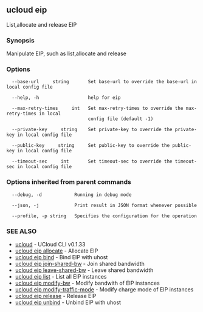## ucloud eip

List,allocate and release EIP

### Synopsis

Manipulate EIP, such as list,allocate and release

### Options

```
  --base-url     string       Set base-url to override the base-url in local config file 

  --help, -h                  help for eip 

  --max-retry-times     int   Set max-retry-times to override the max-retry-times in local
                              config file (default -1) 

  --private-key     string    Set private-key to override the private-key in local config file 

  --public-key     string     Set public-key to override the public-key in local config file 

  --timeout-sec     int       Set timeout-sec to override the timeout-sec in local config file 

```

### Options inherited from parent commands

```
  --debug, -d            Running in debug mode 

  --json, -j             Print result in JSON format whenever possible 

  --profile, -p string   Specifies the configuration for the operation 

```

### SEE ALSO

* [ucloud](cli/cmd/ucloud)	 - UCloud CLI v0.1.33
* [ucloud eip allocate](cli/cmd/ucloud/eip/allocate)	 - Allocate EIP
* [ucloud eip bind](cli/cmd/ucloud/eip/bind)	 - Bind EIP with uhost
* [ucloud eip join-shared-bw](cli/cmd/ucloud/eip/join-shared-bw)	 - Join shared bandwidth
* [ucloud eip leave-shared-bw](cli/cmd/ucloud/eip/leave-shared-bw)	 - Leave shared bandwidth
* [ucloud eip list](cli/cmd/ucloud/eip/list)	 - List all EIP instances
* [ucloud eip modify-bw](cli/cmd/ucloud/eip/modify-bw)	 - Modify bandwith of EIP instances
* [ucloud eip modify-traffic-mode](cli/cmd/ucloud/eip/modify-traffic-mode)	 - Modify charge mode of EIP instances
* [ucloud eip release](cli/cmd/ucloud/eip/release)	 - Release EIP
* [ucloud eip unbind](cli/cmd/ucloud/eip/unbind)	 - Unbind EIP with uhost

